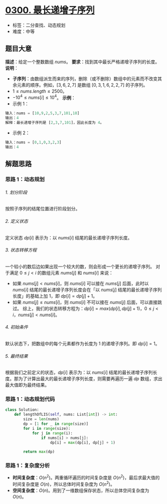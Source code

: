 # [0300. 最长递增子序列](https://leetcode.cn/problems/longest-increasing-subsequence/)
- 标签：二分查找、动态规划
- 难度：中等
## 题目大意
**描述**：给定一个整数数组 $nums$。
**要求**：找到其中最长严格递增子序列的长度。
**说明**：
- **子序列**：由数组派生而来的序列，删除（或不删除）数组中的元素而不改变其余元素的顺序。例如，$[3,6,2,7]$ 是数组 $[0,3,1,6,2,2,7]$ 的子序列。
- $1 \le nums.length \le 2500$。
- $-10^4 \le nums[i] \le 10^4$。
**示例**：
- 示例 1：
```python
输入：nums = [10,9,2,5,3,7,101,18]
输出：4
解释：最长递增子序列是 [2,3,7,101]，因此长度为 4。
```
- 示例 2：
```python
输入：nums = [0,1,0,3,2,3]
输出：4
```
## 解题思路
### 思路 1：动态规划
###### 1. 划分阶段
按照子序列的结尾位置进行阶段划分。
###### 2. 定义状态
定义状态 $dp[i]$ 表示为：以 $nums[i]$ 结尾的最长递增子序列长度。
###### 3. 状态转移方程
一个较小的数后边如果出现一个较大的数，则会形成一个更长的递增子序列。
对于满足 $0 \le j < i$ 的数组元素 $nums[j]$ 和 $nums[i]$ 来说：
- 如果 $nums[j] < nums[i]$，则 $nums[i]$ 可以接在 $nums[j]$ 后面，此时以 $nums[i]$ 结尾的最长递增子序列长度会在「以 $nums[j]$ 结尾的最长递增子序列长度」的基础上加 $1$，即 $dp[i] = dp[j] + 1$。
- 如果 $nums[j] \le nums[i]$，则 $nums[i]$ 不可以接在 $nums[j]$ 后面，可以直接跳过。
综上，我们的状态转移方程为：$dp[i] = max(dp[i], dp[j] + 1)，0 \le j < i，nums[j] < nums[i]$。
###### 4. 初始条件
默认状态下，把数组中的每个元素都作为长度为 $1$ 的递增子序列。即 $dp[i] = 1$。
###### 5. 最终结果
根据我们之前定义的状态，$dp[i]$ 表示为：以 $nums[i]$ 结尾的最长递增子序列长度。那为了计算出最大的最长递增子序列长度，则需要再遍历一遍 $dp$ 数组，求出最大值即为最终结果。
### 思路 1：动态规划代码
```python
class Solution:
    def lengthOfLIS(self, nums: List[int]) -> int:
        size = len(nums)
        dp = [1 for _ in range(size)]
        for i in range(size):
            for j in range(i):
                if nums[i] > nums[j]:
                    dp[i] = max(dp[i], dp[j] + 1)
        
        return max(dp)
```
### 思路 1：复杂度分析
- **时间复杂度**：$O(n^2)$。两重循环遍历的时间复杂度是 $O(n^2)$，最后求最大值的时间复杂度是 $O(n)$，所以总体时间复杂度为 $O(n^2)$。
- **空间复杂度**：$O(n)$。用到了一维数组保存状态，所以总体空间复杂度为 $O(n)$。
